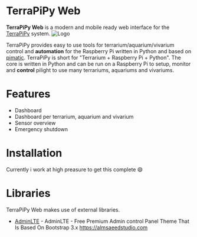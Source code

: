 # TerraPiPy Web
**TerraPiPy Web** is a modern and mobile ready web interface for the [TerraPiPy](https://github.com/spech66/terrapipy) system. ![Logo](https://github.com/spech66/terrapipy-web/blob/master/public/images/logo.png)

TerraPiPy provides easy to use tools for terrarium/aquarium/vivarium control and **automation** for the Raspberry Pi written in Python and based on [pimatic](https://github.com/pimatic/pimatic). TerraPiPy is short for "Terrarium + Raspberry Pi + Python". The core is written in Python and can be run on a Raspberry Pi to setup, monitor and **control** pilight to use many terrariums, aquariums and vivariums.

# Features
* Dashboard
* Dashboard per terrarium, aquarium and vivarium
* Sensor overview
* Emergency shutdown

# Installation
Currently i work at high preasure to get this complete :smile:

# Libraries
TerraPiPy Web makes use of external libraries.
* [AdminLTE](https://github.com/almasaeed2010/AdminLTE) - AdminLTE - Free Premium Admin control Panel Theme That Is Based On Bootstrap 3.x https://almsaeedstudio.com
